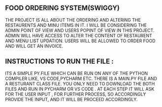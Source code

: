 ## FOOD ORDERING SYSTEM(SWIGGY)
THE PROJECT IS ALL ABOUT THE ORDERING AND ALTERING THE RESTAURENTS AND MINU ITEMS IN IT.
I WILL BE CONSIDERING THE ADMIN POINT OF VIEW AND USERS POPINT OF VIEW IN THIS PROJECT.
ADMIN WILL HAVE ACCESS TO ALTER THE CONTENT OF RESTAURENT AND MENU LIST UPDATION.
USERS WILL BE ALLOWED TO ORDER FOOD AND WILL GET AN INVOICE.
## INSTRUCTIONS TO RUN THE FILE :
ITS A SIMPLE PY.FILE WHICH CAN BE RUN ON ANY OF THE PYTHON COMPILER LIKE, VS CODE,PYCHARM ETC.
THERE IS A MAIN.PY FILE AND A RESTURANT CLASS FILE.
YOU ONLY NEED TO DOWNLOAD THE BOTH FILES AND RUN IN PYCHARM OR VS CODE .
AT EACH STEP IT WILL ASK FOR THE USER INPUT , FOR FURTHER PROCESS, SO ACCORDINGLY PROVIDE THE INPUT,
AND IT WILL BE PROCEED ACCORDINGLY.

